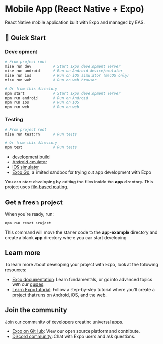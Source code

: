 # Mobile App (React Native + Expo)

React Native mobile application built with Expo and managed by EAS.

## 🚀 Quick Start

### Development
```bash
# From project root
mise run dev          # Start Expo development server
mise run android      # Run on Android device/emulator
mise run ios          # Run on iOS simulator (macOS only)
mise run web          # Run on web browser

# Or from this directory
npm start             # Start Expo development server
npm run android       # Run on Android
npm run ios           # Run on iOS
npm run web           # Run on web
```

### Testing
```bash
# From project root
mise run test:rn      # Run tests

# Or from this directory
npm test              # Run tests
```

- [development build](https://docs.expo.dev/develop/development-builds/introduction/)
- [Android emulator](https://docs.expo.dev/workflow/android-studio-emulator/)
- [iOS simulator](https://docs.expo.dev/workflow/ios-simulator/)
- [Expo Go](https://expo.dev/go), a limited sandbox for trying out app development with Expo

You can start developing by editing the files inside the **app** directory. This project uses [file-based routing](https://docs.expo.dev/router/introduction).

## Get a fresh project

When you're ready, run:

```bash
npm run reset-project
```

This command will move the starter code to the **app-example** directory and create a blank **app** directory where you can start developing.

## Learn more

To learn more about developing your project with Expo, look at the following resources:

- [Expo documentation](https://docs.expo.dev/): Learn fundamentals, or go into advanced topics with our [guides](https://docs.expo.dev/guides).
- [Learn Expo tutorial](https://docs.expo.dev/tutorial/introduction/): Follow a step-by-step tutorial where you'll create a project that runs on Android, iOS, and the web.

## Join the community

Join our community of developers creating universal apps.

- [Expo on GitHub](https://github.com/expo/expo): View our open source platform and contribute.
- [Discord community](https://chat.expo.dev): Chat with Expo users and ask questions.
